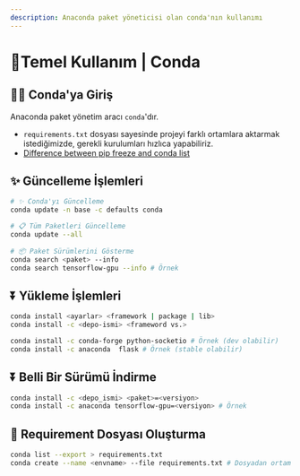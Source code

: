 ```yaml
---
description: Anaconda paket yöneticisi olan conda'nın kullanımı
---
```


# 🧱Temel Kullanım | Conda

## 🚴‍♂️ Conda'ya Giriş

Anaconda paket yönetim aracı `conda`'dır.

* `requirements.txt` dosyası sayesinde projeyi farklı ortamlara aktarmak istediğimizde, gerekli kurulumları hızlıca yapabiliriz.
* [Difference between pip freeze and conda list](https://stackoverflow.com/questions/41249401/difference-between-pip-freeze-and-conda-list)

## ✨ Güncelleme İşlemleri

```bash
# ✨ Conda'yı Güncelleme
conda update -n base -c defaults conda

# 📋 Tüm Paketleri Güncelleme
conda update --all
 
# 📦 Paket Sürümlerini Gösterme
conda search <paket> --info
conda search tensorflow-gpu --info # Örnek

```

## ⏬ Yükleme İşlemleri

```bash
conda install <ayarlar> <framework | package | lib>
conda install -c <depo-ismi> <frameword vs.>

conda install -c conda-forge python-socketio # Örnek (dev olabilir)
conda install -c anaconda  flask # Örnek (stable olabilir)
```

## ⏬ Belli Bir Sürümü İndirme

```bash
conda install -c <depo_ismi> <paket>=<versiyon>
conda install -c anaconda tensorflow-gpu=<versiyon> # Örnek
```

## 📃 Requirement Dosyası Oluşturma

```bash
conda list --export > requirements.txt
conda create --name <envname> --file requirements.txt # Dosyadan ortam oluşturma
```

##
